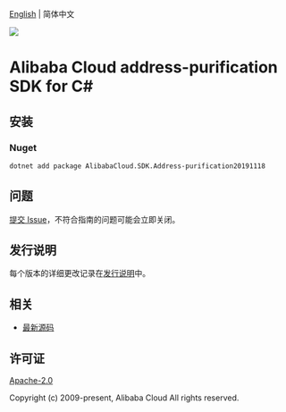 [English](README.md) | 简体中文

![](https://aliyunsdk-pages.alicdn.com/icons/AlibabaCloud.svg)

# Alibaba Cloud address-purification SDK for C#

## 安装

### Nuget

```bash
dotnet add package AlibabaCloud.SDK.Address-purification20191118
```

## 问题

[提交 Issue](https://github.com/aliyun/alibabacloud-csharp-sdk/issues/new)，不符合指南的问题可能会立即关闭。

## 发行说明

每个版本的详细更改记录在[发行说明](./ChangeLog.md)中。

## 相关

* [最新源码](https://github.com/aliyun/alibabacloud-csharp-sdk/)

## 许可证

[Apache-2.0](http://www.apache.org/licenses/LICENSE-2.0)

Copyright (c) 2009-present, Alibaba Cloud All rights reserved.
